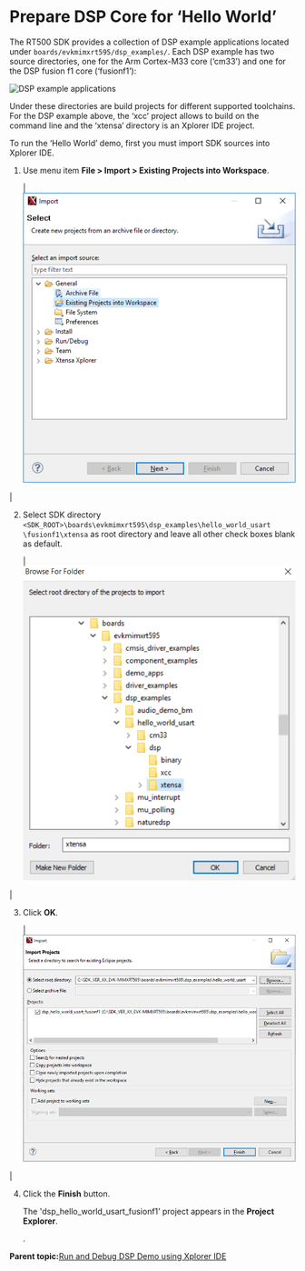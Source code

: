# Prepare DSP Core for ‘Hello World’

The RT500 SDK provides a collection of DSP example applications located under `boards/evkmimxrt595/dsp_examples/`. Each DSP example has two source directories, one for the Arm Cortex-M33 core \(‘cm33’\) and one for the DSP fusion f1 core \(‘fusionf1’\):

![](../images/image13.png "DSP
					example applications")

Under these directories are build projects for different supported toolchains. For the DSP example above, the ‘xcc’ project allows to build on the command line and the ‘xtensa’ directory is an Xplorer IDE project.

To run the ‘Hello World’ demo, first you must import SDK sources into Xplorer IDE.

1.  Use menu item **File \> Import \> Existing Projects into Workspace**.

    |![](../images/image14.png "Import existing projects into workspace")

|

2.  Select SDK directory `<SDK_ROOT>\boards\evkmimxrt595\dsp_examples\hello_world_usart \fusionf1\xtensa` as root directory and leave all other check boxes blank as default.

    |![](../images/image15.png "Select root directory")

|

3.  Click **OK**.

    |![](../images/image16.png "Import projects")

|

4.  Click the **Finish** button.

    The 'dsp\_hello\_world\_usart\_fusionf1’ project appears in the **Project Explorer**.

    .


**Parent topic:**[Run and Debug DSP Demo using Xplorer IDE](../topics/run_and_debug_dsp_demo_using_xplorer_ide.md)


